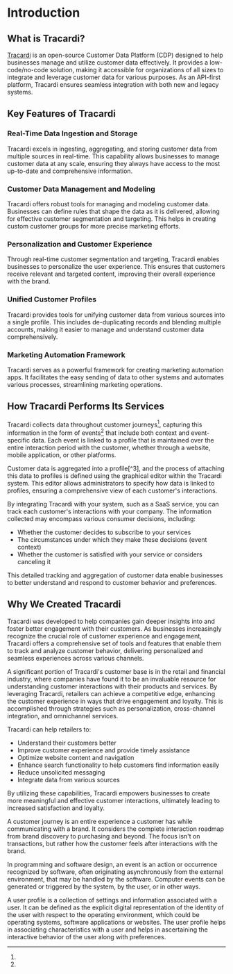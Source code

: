 # Introduction

## What is Tracardi?

[Tracardi](http://www.tracardi.com) is an open-source Customer Data Platform (CDP) designed to help businesses manage and utilize customer data effectively. It provides a low-code/no-code solution, making it accessible for organizations of all sizes to integrate and leverage customer data for various purposes. As an API-first platform, Tracardi ensures seamless integration with both new and legacy systems.

## Key Features of Tracardi

### Real-Time Data Ingestion and Storage
Tracardi excels in ingesting, aggregating, and storing customer data from multiple sources in real-time. This capability allows businesses to manage customer data at any scale, ensuring they always have access to the most up-to-date and comprehensive information.

### Customer Data Management and Modeling
Tracardi offers robust tools for managing and modeling customer data. Businesses can define rules that shape the data as it is delivered, allowing for effective customer segmentation and targeting. This helps in creating custom customer groups for more precise marketing efforts.

### Personalization and Customer Experience
Through real-time customer segmentation and targeting, Tracardi enables businesses to personalize the user experience. This ensures that customers receive relevant and targeted content, improving their overall experience with the brand.

### Unified Customer Profiles
Tracardi provides tools for unifying customer data from various sources into a single profile. This includes de-duplicating records and blending multiple accounts, making it easier to manage and understand customer data comprehensively.

### Marketing Automation Framework
Tracardi serves as a powerful framework for creating marketing automation apps. It facilitates the easy sending of data to other systems and automates various processes, streamlining marketing operations.

## How Tracardi Performs Its Services

Tracardi collects data throughout customer journeys[^1], capturing this information in the form of events[^2] that
include both context and event-specific data. Each event is linked to a profile that is maintained over the entire
interaction period with the customer, whether through a website, mobile application, or other platforms.

Customer data is aggregated into a profile[^3], and the process of attaching this data to profiles is defined using the
graphical editor within the Tracardi system. This editor allows administrators to specify how data is linked to
profiles, ensuring a comprehensive view of each customer's interactions.

By integrating Tracardi with your system, such as a SaaS service, you can track each customer's interactions with your
company. The information collected may encompass various consumer decisions, including:

- Whether the customer decides to subscribe to your services
- The circumstances under which they make these decisions (event context)
- Whether the customer is satisfied with your service or considers canceling it

This detailed tracking and aggregation of customer data enable businesses to better understand and respond to customer behavior and preferences.

## Why We Created Tracardi

Tracardi was developed to help companies gain deeper insights into and foster better engagement with their customers. As
businesses increasingly recognize the crucial role of customer experience and engagement, Tracardi offers a
comprehensive set of tools and features that enable them to track and analyze customer behavior, delivering personalized
and seamless experiences across various channels.

A significant portion of Tracardi's customer base is in the retail and financial industry, where companies have found it
to be an invaluable resource for understanding customer interactions with their products and services. By leveraging
Tracardi, retailers can achieve a competitive edge, enhancing the customer experience in ways that drive engagement and
loyalty. This is accomplished through strategies such as personalization, cross-channel integration, and omnichannel
services.

Tracardi can help retailers to:

- Understand their customers better
- Improve customer experience and provide timely assistance
- Optimize website content and navigation
- Enhance search functionality to help customers find information easily
- Reduce unsolicited messaging
- Integrate data from various sources

By utilizing these capabilities, Tracardi empowers businesses to create more meaningful and effective customer
interactions, ultimately leading to increased satisfaction and loyalty.

[^1]:
A customer journey is an entire experience a customer has while communicating with a brand. It considers the complete
interaction roadmap from brand discovery to purchasing and beyond. The focus isn't on transactions, but rather how the
customer feels after interactions with the brand.

[^2]:
In programming and software design, an event is an action or occurrence recognized by software, often originating
asynchronously from the external environment, that may be handled by the software. Computer events can be generated or
triggered by the system, by the user, or in other ways.

[^4]:
A user profile is a collection of settings and information associated with a user. It can be defined as the explicit
digital representation of the identity of the user with respect to the operating environment, which could be operating
systems, software applications or websites. The user profile helps in associating characteristics with a user and helps
in ascertaining the interactive behavior of the user along with preferences.
